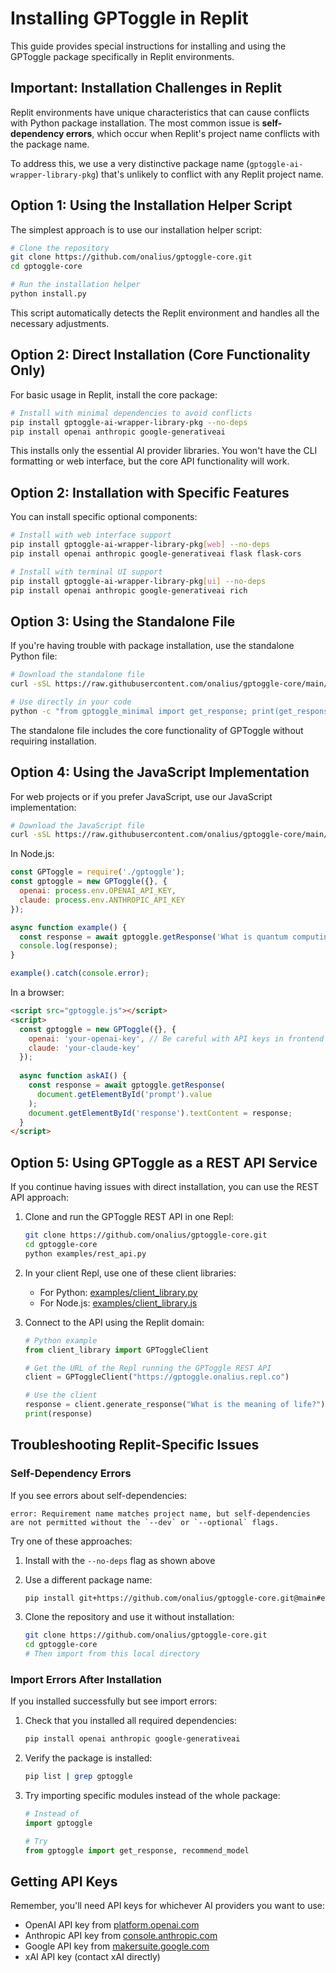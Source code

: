 # Installing GPToggle in Replit

This guide provides special instructions for installing and using the GPToggle package specifically in Replit environments.

## Important: Installation Challenges in Replit

Replit environments have unique characteristics that can cause conflicts with Python package installation. The most common issue is **self-dependency errors**, which occur when Replit's project name conflicts with the package name.

To address this, we use a very distinctive package name (`gptoggle-ai-wrapper-library-pkg`) that's unlikely to conflict with any Replit project name.

## Option 1: Using the Installation Helper Script

The simplest approach is to use our installation helper script:

```bash
# Clone the repository
git clone https://github.com/onalius/gptoggle-core.git
cd gptoggle-core

# Run the installation helper
python install.py
```

This script automatically detects the Replit environment and handles all the necessary adjustments.

## Option 2: Direct Installation (Core Functionality Only)

For basic usage in Replit, install the core package:

```bash
# Install with minimal dependencies to avoid conflicts
pip install gptoggle-ai-wrapper-library-pkg --no-deps
pip install openai anthropic google-generativeai
```

This installs only the essential AI provider libraries. You won't have the CLI formatting or web interface, but the core API functionality will work.

## Option 2: Installation with Specific Features

You can install specific optional components:

```bash
# Install with web interface support
pip install gptoggle-ai-wrapper-library-pkg[web] --no-deps
pip install openai anthropic google-generativeai flask flask-cors

# Install with terminal UI support
pip install gptoggle-ai-wrapper-library-pkg[ui] --no-deps
pip install openai anthropic google-generativeai rich
```

## Option 3: Using the Standalone File

If you're having trouble with package installation, use the standalone Python file:

```bash
# Download the standalone file
curl -sSL https://raw.githubusercontent.com/onalius/gptoggle-core/main/gptoggle_minimal.py -o gptoggle_minimal.py

# Use directly in your code
python -c "from gptoggle_minimal import get_response; print(get_response('Hello, world!'))"
```

The standalone file includes the core functionality of GPToggle without requiring installation.

## Option 4: Using the JavaScript Implementation

For web projects or if you prefer JavaScript, use our JavaScript implementation:

```bash
# Download the JavaScript file
curl -sSL https://raw.githubusercontent.com/onalius/gptoggle-core/main/gptoggle.js -o gptoggle.js
```

In Node.js:
```javascript
const GPToggle = require('./gptoggle');
const gptoggle = new GPToggle({}, {
  openai: process.env.OPENAI_API_KEY,
  claude: process.env.ANTHROPIC_API_KEY
});

async function example() {
  const response = await gptoggle.getResponse('What is quantum computing?');
  console.log(response);
}

example().catch(console.error);
```

In a browser:
```html
<script src="gptoggle.js"></script>
<script>
  const gptoggle = new GPToggle({}, {
    openai: 'your-openai-key', // Be careful with API keys in frontend code!
    claude: 'your-claude-key'
  });
  
  async function askAI() {
    const response = await gptoggle.getResponse(
      document.getElementById('prompt').value
    );
    document.getElementById('response').textContent = response;
  }
</script>
```

## Option 5: Using GPToggle as a REST API Service

If you continue having issues with direct installation, you can use the REST API approach:

1. Clone and run the GPToggle REST API in one Repl:
   ```bash
   git clone https://github.com/onalius/gptoggle-core.git
   cd gptoggle-core
   python examples/rest_api.py
   ```

2. In your client Repl, use one of these client libraries:
   - For Python: [examples/client_library.py](examples/client_library.py)
   - For Node.js: [examples/client_library.js](examples/client_library.js)

3. Connect to the API using the Replit domain:
   ```python
   # Python example
   from client_library import GPToggleClient
   
   # Get the URL of the Repl running the GPToggle REST API
   client = GPToggleClient("https://gptoggle.onalius.repl.co")
   
   # Use the client
   response = client.generate_response("What is the meaning of life?")
   print(response)
   ```

## Troubleshooting Replit-Specific Issues

### Self-Dependency Errors

If you see errors about self-dependencies:

```
error: Requirement name matches project name, but self-dependencies are not permitted without the `--dev` or `--optional` flags.
```

Try one of these approaches:

1. Install with the `--no-deps` flag as shown above

2. Use a different package name:
   ```bash
   pip install git+https://github.com/onalius/gptoggle-core.git@main#egg=gptoggle-ai-wrapper-library-pkg --no-deps
   ```

3. Clone the repository and use it without installation:
   ```bash
   git clone https://github.com/onalius/gptoggle-core.git
   cd gptoggle-core
   # Then import from this local directory
   ```

### Import Errors After Installation

If you installed successfully but see import errors:

1. Check that you installed all required dependencies:
   ```bash
   pip install openai anthropic google-generativeai
   ```

2. Verify the package is installed:
   ```bash
   pip list | grep gptoggle
   ```

3. Try importing specific modules instead of the whole package:
   ```python
   # Instead of 
   import gptoggle
   
   # Try
   from gptoggle import get_response, recommend_model
   ```

## Getting API Keys

Remember, you'll need API keys for whichever AI providers you want to use:

- OpenAI API key from [platform.openai.com](https://platform.openai.com/api-keys)
- Anthropic API key from [console.anthropic.com](https://console.anthropic.com/)
- Google API key from [makersuite.google.com](https://makersuite.google.com/)
- xAI API key (contact xAI directly)